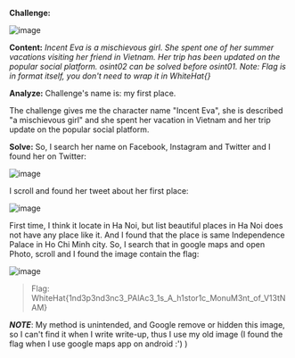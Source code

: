 **Challenge:**

![image](https://user-images.githubusercontent.com/94149390/175756450-7b70bf42-d11b-4dd5-8995-f33b3c86645f.png)

**Content:**
*Incent Eva is a mischievous girl. She spent one of her summer vacations visiting her friend in Vietnam. Her trip has been updated on the popular social platform.
osint02 can be solved before osint01.
Note: Flag is in format itself, you don't need to wrap it in WhiteHat{}*

**Analyze:**
Challenge's name is: my first place.

The challenge gives me the character name "Incent Eva", she is described "a mischievous girl" and she spent her vacation in Vietnam and her trip update on the popular social platform.

**Solve:**
So, I search her name on Facebook, Instagram and Twitter and I found her on Twitter:

![image](https://user-images.githubusercontent.com/94149390/175756980-3cb02918-05fd-4226-90df-d4ccbbac9316.png)

I scroll and found her tweet about her first place:

![image](https://user-images.githubusercontent.com/94149390/175757048-c96400e8-0f00-4b33-a2b4-8e2b23e187f8.png)

First time, I think it locate in Ha Noi, but list beautiful places in Ha Noi does not have any place like it.
And I found that the place is same Independence Palace in Ho Chi Minh city.
So, I search that in google maps and open Photo, scroll and I found the image contain the flag:

![image](https://user-images.githubusercontent.com/94149390/175757241-9612b477-c74b-4cc6-b5a6-c125d92e9112.png)

>Flag:
>WhiteHat{1nd3p3nd3nc3_PAlAc3_1s_A_h1stor1c_MonuM3nt_of_V13tNAM}

***NOTE***: My method is unintended, and Google remove or hidden this image, so I can't find it when I write write-up, thus I use my old image (I found the flag when I use google maps app on android :') )
